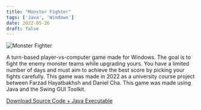 ```yaml
---
title: "Monster Fighter"
tags: ['Java', 'Windows']
date: 2022-05-26
draft: false
---
```

![Monster Fighter](/images/monster-fighter.webp)

A turn-based player-vs-computer game made for Windows.
The goal is to fight the enemy monster teams while upgrading yours.
You have a limited number of days and must aim to achieve the best score by picking your fights carefully.
This game was made in 2022 as a university course project between Farzad Hayatbakhsh and Daniel Cha.
This game was made using Java and the Swing GUI Toolkit.

[Download Source Code + Java Executable](https://1drv.ms/u/s!AhCA5BqltFh3gXRSnwmdtV2jo2CH?e=8a8Qry)
